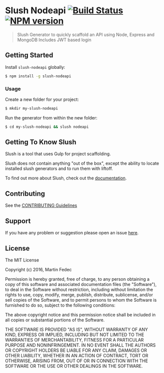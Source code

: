 # Slush Nodeapi [![Build Status](https://secure.travis-ci.org/amplitudesolutions/slush-nodeapi.png?branch=master)](https://travis-ci.org/amplitudesolutions/slush-nodeapi) [![NPM version](https://badge-me.herokuapp.com/api/npm/slush-nodeapi.png)](http://badges.enytc.com/for/npm/slush-nodeapi)

> Slush Generator to quickly scaffold an API using Node, Express and MongoDB
> Includes JWT based login

## Getting Started

Install `slush-nodeapi` globally:

```bash
$ npm install -g slush-nodeapi
```

### Usage

Create a new folder for your project:

```bash
$ mkdir my-slush-nodeapi
```

Run the generator from within the new folder:

```bash
$ cd my-slush-nodeapi && slush nodeapi
```

## Getting To Know Slush

Slush is a tool that uses Gulp for project scaffolding.

Slush does not contain anything "out of the box", except the ability to locate installed slush generators and to run them with liftoff.

To find out more about Slush, check out the [documentation](https://github.com/slushjs/slush).

## Contributing

See the [CONTRIBUTING Guidelines](https://github.com/amplitudesolutions/slush-nodeapi/blob/master/CONTRIBUTING.md)

## Support
If you have any problem or suggestion please open an issue [here](https://github.com/amplitudesolutions/slush-nodeapi/issues).

## License 

The MIT License

Copyright (c) 2016, Martin Fedec

Permission is hereby granted, free of charge, to any person
obtaining a copy of this software and associated documentation
files (the "Software"), to deal in the Software without
restriction, including without limitation the rights to use,
copy, modify, merge, publish, distribute, sublicense, and/or sell
copies of the Software, and to permit persons to whom the
Software is furnished to do so, subject to the following
conditions:

The above copyright notice and this permission notice shall be
included in all copies or substantial portions of the Software.

THE SOFTWARE IS PROVIDED "AS IS", WITHOUT WARRANTY OF ANY KIND,
EXPRESS OR IMPLIED, INCLUDING BUT NOT LIMITED TO THE WARRANTIES
OF MERCHANTABILITY, FITNESS FOR A PARTICULAR PURPOSE AND
NONINFRINGEMENT. IN NO EVENT SHALL THE AUTHORS OR COPYRIGHT
HOLDERS BE LIABLE FOR ANY CLAIM, DAMAGES OR OTHER LIABILITY,
WHETHER IN AN ACTION OF CONTRACT, TORT OR OTHERWISE, ARISING
FROM, OUT OF OR IN CONNECTION WITH THE SOFTWARE OR THE USE OR
OTHER DEALINGS IN THE SOFTWARE.

